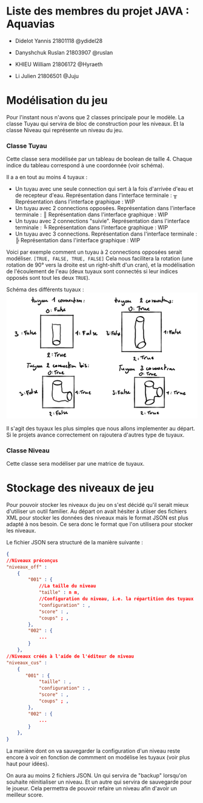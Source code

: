 # Liste des membres du projet JAVA : Aquavias

- Didelot Yannis 21801118 @ydidel28

- Danyshchuk Ruslan 21803907 @ruslan

- KHIEU William 21806172 @Hyraeth

- Li Julien 21806501 @Juju

# Modélisation du jeu

Pour l'instant nous n'avons que 2 classes principale pour le modèle. La classe Tuyau qui servira de bloc de construction pour les niveaux.
Et la classe Niveau qui représente un niveau du jeu.

### Classe Tuyau

Cette classe sera modélisée par un tableau de boolean de taille 4. Chaque indice du tableau correspond à une coordonnée (voir schéma).

Il a a en tout au moins 4 tuyaux :

- Un tuyau avec une seule connection qui sert à la fois d'arrivée d'eau et de recepteur d'eau.
Représentation dans l'interface terminale : ╥
Représentation dans l'interface graphique : WIP
- Un tuyau avec 2 connections opposées.
Représentation dans l'interface terminale : ║
Représentation dans l'interface graphique : WIP
- Un tuyau avec 2 connections "suivie".
Représentation dans l'interface terminale : ╚
Représentation dans l'interface graphique : WIP
- Un tuyau avec 3 connections.
Représentation dans l'interface terminale : ╠
Représentation dans l'interface graphique : WIP

Voici par exemple comment un tuyau à 2 connections opposées serait modéliser.
`[TRUE, FALSE, TRUE, FALSE]`
Cela nous facilitera la rotation (une rotation de 90° vers la droite est un right-shift d'un cran), et la modélisation de l'écoulement de l'eau (deux tuyaux sont connectés si leur indices opposés sont tout les deux `TRUE`).

Schéma des différents tuyaux :
![Schéma des tuyaux](Schéma_tuyaux.PNG)

Il s'agit des tuyaux les plus simples que nous allons implementer au départ. Si le projets avance correctement on rajoutera d'autres type de tuyaux.

### Classe Niveau

Cette classe sera modéliser par une matrice de tuyaux.

# Stockage des niveaux de jeu

Pour pouvoir stocker les niveaux du jeu on s'est décidé qu'il serait mieux d'utiliser un outil familier.
Au départ on avait hésiter à utiiser des fichiers XML pour stocker les données des niveaux mais le format JSON est plus adapté à nos besoin. Ce sera donc le format que l'on utilisera pour stocker les niveaux.

Le fichier JSON sera structuré de la manière suivante :

```JSON
{
//Niveaux préconçus
"niveaux_off" :
    {
        "001" : {
            //La taille du niveau
            "taille" : n m,
            //Configuration du niveau, i.e. la répartition des tuyaux
            "configuration" : ,
            "score" : ,
            "coups" ; ,
        },
        "002" : {
            ...
        }
    },
//Niveaux créés à l'aide de l'éditeur de niveau
"niveaux_cus" :
    {
       "001" : {
            "taille" : ,
            "configuration" : ,
            "score" : ,
            "coups" ; ,
        },
        "002" : {
            ...
        }
    },
}
```
La manière dont on va sauvegarder la configuration d'un niveau reste encore à voir en fonction de commment on modélise les tuyaux (voir plus haut pour idées).

On aura au moins 2 fichiers JSON. Un qui servira de "backup" lorsqu'on souhaite réinitialiser un niveau. Et un autre qui servira de sauvegarde pour le joueur.
Cela permettra de pouvoir refaire un niveau afin d'avoir un meilleur score.